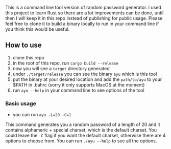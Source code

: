 This is a command line tool version of random password generator. I used this project to learn Rust so there are a lot improvements can be done, until then I will keep it in this repo instead of publishing for public usage. Please feel free to clone it to build a binary locally to run in your command line if you think this would be useful.

## How to use
1. clone this repo
2. in the root of this repo, run `cargo build --release`
3. now you will see a `target` directory generated
4. under `./target/release` you can see the binary `ayu` which is this tool
5. put the binary at your desired location and add the `path/to/ayu` to your $PATH in .bahrc (sorry it only supports MacOS at the moment)
6. run `ayu --help` in your command line to see options of the tool

### Basic usage
- you can run `ayu -L=20 -C=1`  

This command generates you a random password of a length of 20 and it contains alphameric + special charset, which is the default charset. You could leave the `-C` flag if you want the default charset, otherwise there are 4 options to choose from. You can run `./ayu --help` to see all the options.
